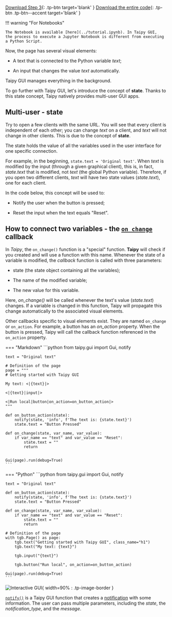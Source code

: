 [Download Step 3](./../src/step_03.zip){: .tp-btn target='blank' }
[Download the entire code](./../src/src.zip){: .tp-btn .tp-btn--accent target='blank' }

!!! warning "For Notebooks"

    The Notebook is available [here](../tutorial.ipynb). In Taipy GUI,
    the process to execute a Jupyter Notebook is different from executing a Python Script.


Now, the page has several visual elements:

- A text that is connected to the Python variable *text*;

- An input that changes the value *text* automatically.

Taipy GUI manages everything in the background.

To go further with Taipy GUI, let's introduce the concept of **state**. Thanks to this state
concept, Taipy natively provides multi-user GUI apps.

## Multi-user - state

Try to open a few clients with the same URL. You will see that every client is independent of
each other; you can change *text* on a client, and *text* will not change in other clients. This
is due to the concept of **state**.

The state holds the value of all the variables used in the user interface for one specific
connection.

For example, in the beginning, `state.text = 'Original text'`. When *text* is modified by the
input (through a given graphical client), this is, in fact, *state.text* that is modified, not
*text* (the global Python variable). Therefore, if you open two different clients, *text* will
have two state values (*state.text*), one for each client.

In the code below, this concept will be used to:

- Notify the user when the button is pressed;

- Reset the input when the text equals "Reset".

## How to connect two variables - the [`on_change`](../../../../manuals/gui/callbacks.md) callback

In *Taipy*, the `on_change()` function is a "special" function. **Taipy** will check if you
created and will use a function with this name. Whenever the state of a variable is modified,
the *callback* function is called with three parameters:

- state (the state object containing all the variables);

- The name of the modified variable;

- The new value for this variable.

Here, *on_change()* will be called whenever the text's value (*state.text*) changes. If a
variable is changed in this function, Taipy will propagate this change automatically to the
associated visual elements.

Other callbacks specific to visual elements exist. They are named `on_change` or `on_action`.
For example, a button has an _on_action_ property. When the button is pressed, Taipy will call
the callback function referenced in the `on_action` property.


=== "Markdown"
    ```python
    from taipy.gui import Gui, notify

    text = "Original text"

    # Definition of the page
    page = """
    # Getting started with Taipy GUI

    My text: <|{text}|>

    <|{text}|input|>

    <|Run local|button|on_action=on_button_action|>
    """

    def on_button_action(state):
        notify(state, 'info', f'The text is: {state.text}')
        state.text = "Button Pressed"

    def on_change(state, var_name, var_value):
        if var_name == "text" and var_value == "Reset":
            state.text = ""
            return


    Gui(page).run(debug=True)
    ```
=== "Python"
    ```python
    from taipy.gui import Gui, notify

    text = "Original text"

    def on_button_action(state):
        notify(state, 'info', f'The text is: {state.text}')
        state.text = "Button Pressed"

    def on_change(state, var_name, var_value):
        if var_name == "text" and var_value == "Reset":
            state.text = ""
            return

    # Definition of the page
    with tgb.Page() as page:
        tgb.text("Getting started with Taipy GUI", class_name="h1")
        tgb.text("My text: {text}")

        tgb.input("{text}")

        tgb.button("Run local", on_action=on_button_action)

    Gui(page).run(debug=True)
    ```



![Interactive GUI](images/result.png){ width=90% : .tp-image-border }

[`notify()`](../../../../manuals/reference/taipy.gui.notify.md) is a Taipy GUI function that creates a
[notification](../../../../manuals/gui/notifications.md) with some information. The user can pass multiple parameters, including the *state*, the
*notification_type*, and the *message*.
